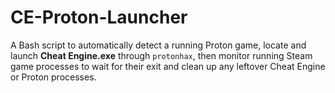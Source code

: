 # CE-Proton-Launcher
A Bash script to automatically detect a running Proton game, locate and launch **Cheat Engine.exe** through `protonhax`, then monitor running Steam game processes to wait for their exit and clean up any leftover Cheat Engine or Proton processes.
